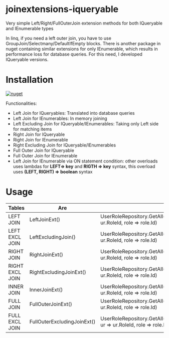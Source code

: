 # joinextensions-iqueryable
Very simple Left/Right/FullOuterJoin extension methods for both IQueryable and IEnumerable types

In linq, if you need a left outer join, you have to use GroupJoin/Selectmany/DefaultIfEmpty blocks. There is another package in nuget containing similar extensions for only IEnumerable, which results in performance loss for database queries. For this need, I developed IQueryable versions. 
# Installation

[![nuget](https://img.shields.io/nuget/v/leftjoin-rightjoin-fulljoin-outerjoin.svg)](https://www.nuget.org/packages/leftjoin-rightjoin-fulljoin-outerjoin/)

Functionalities:

- Left Join for IQueryables: Translated into database queries
- Left Join for IEnumerables: In memory joining
- Left Excluding Join for IQueryable/IEnumerables: Taking only Left side for matching items
- Right Join for IQueryable
- Right Join for IEnumerable
- Right Excluding Join for IQueryable/IEnumerables
- Full Outer Join for IQueryable
- Full Outer Join for IEnumerable
- Left Join for IEnumerable via ON statement condition: other overloads uses lambdas for **LEFT=> key** and **RIGTH => key** syntax, this overload uses **(LEFT, RIGHT) => boolean** syntax

# Usage

| Tables   |      Are      |  Cool |
|-----------------|-----------------------|------|
| LEFT JOIN       | LeftJoinExt()           | UserRoleRepository.GetAll().LeftJoinExt(roles, ur => ur.RoleId, role => role.Id) |
| LEFT EXCL JOIN  | LeftExcludingJoin()     | UserRoleRepository.GetAll().LeftExcludingJoinExt(roles, ur => ur.RoleId, role => role.Id) |
| RIGHT JOIN      | RightJoinExt()          | UserRoleRepository.GetAll().LeftExcludingJoinExt(roles, ur => ur.RoleId, role => role.Id) |
| RIGHT EXCL JOIN | RightExcludingJoinExt() | UserRoleRepository.GetAll().LeftExcludingJoinExt(roles, ur => ur.RoleId, role => role.Id) |
| INNER JOIN      | InnerJoinExt()          | UserRoleRepository.GetAll().InnerJoinExt(roles, ur => ur.RoleId, role => role.Id) |
| FULL JOIN       | FullOuterJoinExt()      | UserRoleRepository.GetAll().FullOuterJoinExt(roles, ur => ur.RoleId, role => role.Id) |
| FULL EXCL JOIN  | FullOuterExcludingJoinExt() | UserRoleRepository.GetAll().FullOuterExcludingJoinExt(roles, ur => ur.RoleId, role => role.Id) |
